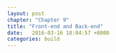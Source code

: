 ```yaml
---
layout: post
chapter: "Chapter 9"
title: "Front-end and Back-end"
date:   2016-03-16 18:04:57 +0800
categories: build
---
```


